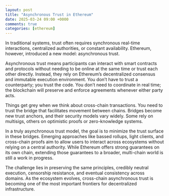 ```yaml
---
layout: post
title: "Asynchronous Trust in Ethereum"
date: 2025-03-24 09:00 +0000
comments: true
categories: [ethereum]
---
```


In traditional systems, trust often requires synchronous real-time interactions, centralized authorities, or constant availability. Ethereum, however, introduced a new model: asynchronous trust.

Asynchronous trust means participants can interact with smart contracts and protocols without needing to be online at the same time or trust each other directly. Instead, they rely on Ethereum’s decentralized consensus and immutable execution environment. You don’t have to trust a counterparty; you trust the code. You don’t need to coordinate in real time; the blockchain will preserve and enforce agreements whenever either party acts.

Things get grey when we think about cross-chain transactions. You need to trust the bridge that facilitates movement between chains. Bridges become new trust anchors, and their security models vary widely. Some rely on multisigs, others on optimistic proofs or zero-knowledge systems.

In a truly asynchronous trust model, the goal is to minimize the trust surface in these bridges. Emerging approaches like bassed rollups, light clients, and cross-chain proofs aim to allow users to interact across ecosystems without relying on a central authority. While Ethereum offers strong guarantees on its own chain, extending those guarantees to a broader, multi-chain world is still a work in progress.

The challenge lies in preserving the same principles, credibly neutral execution, censorship resistance, and eventual consistency across domains. As the ecosystem evolves, cross-chain asynchronous trust is becoming one of the most important frontiers for decentralized infrastructure.

